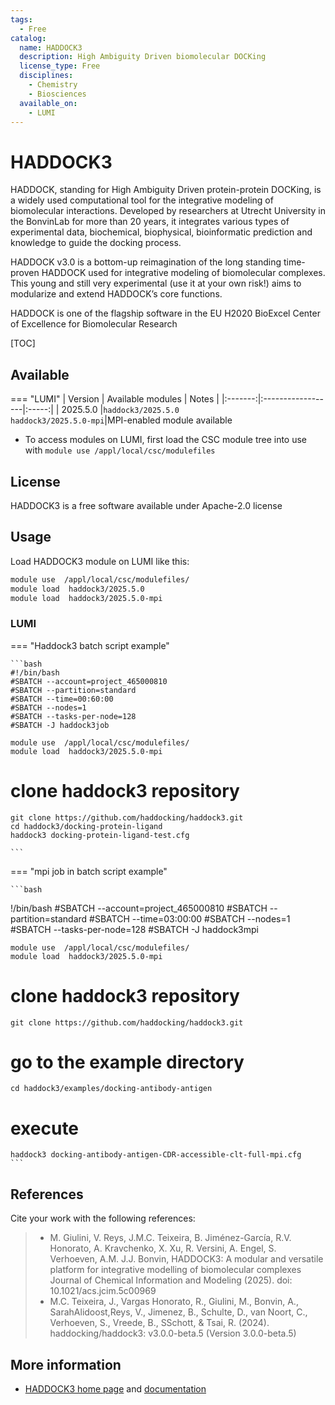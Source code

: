 ```yaml
---
tags:
  - Free
catalog:
  name: HADDOCK3
  description: High Ambiguity Driven biomolecular DOCKing
  license_type: Free
  disciplines:
    - Chemistry
    - Biosciences
  available_on:
    - LUMI
---
```


# HADDOCK3

HADDOCK, standing for High Ambiguity Driven protein-protein DOCKing, is a widely used computational tool for the integrative modeling of biomolecular interactions. Developed by researchers at Utrecht University in the BonvinLab for more than 20 years, it integrates various types of experimental data, biochemical, biophysical, bioinformatic prediction and knowledge to guide the docking process.

HADDOCK v3.0 is a bottom-up reimagination of the long standing time-proven HADDOCK used for integrative modeling of biomolecular complexes. This young and still very experimental (use it at your own risk!) aims to modularize and extend HADDOCK’s core functions.

HADDOCK is one of the flagship software in the EU H2020 BioExcel Center of Excellence for Biomolecular Research 

[TOC]

## Available

=== "LUMI"
    | Version | Available modules | Notes |
    |:-------:|:------------------|:-----:|
    | 2025.5.0   |`haddock3/2025.5.0`<br>`haddock3/2025.5.0-mpi`|MPI-enabled module available
  

- To access modules on LUMI, first load the CSC module tree into use with
  `module use /appl/local/csc/modulefiles`


## License

HADDOCK3 is a free software available under Apache-2.0 license

## Usage

Load HADDOCK3 module  on LUMI like this:

```bash
module use  /appl/local/csc/modulefiles/
module load  haddock3/2025.5.0
module load  haddock3/2025.5.0-mpi  
```

### LUMI

=== "Haddock3 batch script example"

    ```bash
    #!/bin/bash
    #SBATCH --account=project_465000810
    #SBATCH --partition=standard
    #SBATCH --time=00:60:00
    #SBATCH --nodes=1
    #SBATCH --tasks-per-node=128
    #SBATCH -J haddock3job

    module use  /appl/local/csc/modulefiles/
    module load  haddock3/2025.5.0-mpi

  # clone haddock3 repository
    git clone https://github.com/haddocking/haddock3.git
    cd haddock3/docking-protein-ligand
    haddock3 docking-protein-ligand-test.cfg

    ```

=== "mpi job in batch script example"

    ```bash 
   !/bin/bash
   #SBATCH --account=project_465000810
   #SBATCH --partition=standard
   #SBATCH --time=03:00:00
   #SBATCH --nodes=1
   #SBATCH --tasks-per-node=128
   #SBATCH -J haddock3mpi

    module use  /appl/local/csc/modulefiles/
    module load  haddock3/2025.5.0-mpi

   # clone haddock3 repository
    git clone https://github.com/haddocking/haddock3.git
   # go to the example directory
    cd haddock3/examples/docking-antibody-antigen

   # execute
    haddock3 docking-antibody-antigen-CDR-accessible-clt-full-mpi.cfg
    ```

## References

Cite your work with the following references:

> - M. Giulini, V. Reys, J.M.C. Teixeira, B. Jiménez-García, 
    R.V. Honorato, A. Kravchenko, X. Xu, R. Versini, A. Engel, S. Verhoeven, A.M.
    J.J. Bonvin, HADDOCK3: A modular and versatile platform for integrative modelling 
    of biomolecular complexes Journal of Chemical Information and Modeling (2025). 
    doi: 10.1021/acs.jcim.5c00969
> - M.C. Teixeira, J., Vargas Honorato, R., Giulini, M., Bonvin, A., 
    SarahAlidoost,Reys, V., Jimenez, B., Schulte, D., van Noort, C., Verhoeven, S., Vreede, B., SSchott, 
    & Tsai, R. (2024). haddocking/haddock3: v3.0.0-beta.5 (Version 3.0.0-beta.5) 


## More information

- [HADDOCK3 home page](https://www.bonvinlab.org/software/haddock3/) and [documentation](https://www.bonvinlab.org/haddock3-user-manual/)
